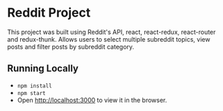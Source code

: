 # Reddit Project

This project was built using Reddit's API, react, react-redux, react-router and redux-thunk.  Allows users to select multiple subreddit topics, view posts and filter posts by subreddit category.

## Running Locally
 * `npm install`
 * `npm start`
 * Open [http://localhost:3000](http://localhost:3000) to view it in the browser.
